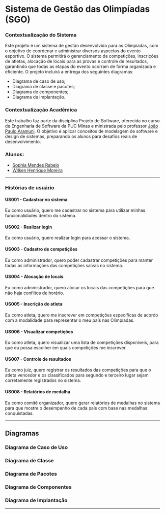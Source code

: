 # Sistema de Gestão das Olimpíadas (SGO)

### Contextualização do Sistema
Este projeto é um sistema de gestão desenvolvido para as Olimpíadas, com o objetivo de coordenar e administrar diversos aspectos do evento esportivo. O sistema permitirá o gerenciamento de competições, inscrições de atletas, alocação de locais para as provas e controle de resultados, garantindo que todas as etapas do evento ocorram de forma organizada e eficiente.
O projeto incluirá a entrega dos seguintes diagramas: 
* Diagrama de caso de uso;
* Diagrama de classe e pacotes;
* Diagrama de componentes;
* Diagrama de implantação.

### Contextualização Acadêmica
Este trabalho faz parte da disciplina Projeto de Software, oferecida no curso de Engenharia de Software da PUC Minas e ministrada pelo professor [João Paulo Aramuni](https://github.com/joaopauloaramuni/joaopauloaramuni). O objetivo é aplicar conceitos de modelagem de software e design de sistemas, preparando os alunos para desafios reais de desenvolvimento.

### Alunos:
* [Sophia Mendes Rabelo](https://github.com/sophiaamr)
* [Wilken Henrique Moreira](https://github.com/Wilkennn)

***

### Histórias de usuário

#### US001 - Cadastrar no sistema
Eu como usuário, quero me cadastrar no sistema para utilizar minhas funcionalidades dentro do sistema.

#### US002 - Realizar login
Eu como usuário, quero realizar login para acessar o sistema.

#### US003 - Cadastro de competições
Eu como administrador, quero poder cadastrar competições para manter todas as informações das competições salvas no sistema.

#### US004 - Alocação de locais
Eu como administrador, quero alocar os locais das competições para que não haja conflitos de horário.

#### US005 - Inscrição do atleta
Eu como atleta, quero me inscrever em competições específicas de acordo com a modalidade para representar o meu país nas Olimpíadas.

#### US006 - Visualizar competições
Eu como atleta, quero visualizar uma lista de competições disponíveis, para que eu possa escolher em quais competições me inscrever.

#### US007 - Controle de resultados
Eu como juiz, quero registrar os resultados das competições para que o atleta vencedor e os classificados para segundo e terceiro lugar sejam corretamente registrados no sistema.

#### US008 - Relatórios de medalha
Eu como comitê organizador, quero gerar relatórios de medalhas no sistema para que mostre o desempenho de cada país com base nas medalhas conquistadas.

***

## Diagramas

### Diagrama de Caso de Uso

### Diagrama de Classe

### Diagrama de Pacotes

### Diagrama de Componentes

### Diagrama de Implantação

***
